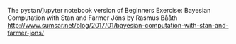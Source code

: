 The pystan/jupyter notebook version of Beginners Exercise: Bayesian Computation with Stan and Farmer Jöns by Rasmus Bååth
http://www.sumsar.net/blog/2017/01/bayesian-computation-with-stan-and-farmer-jons/
